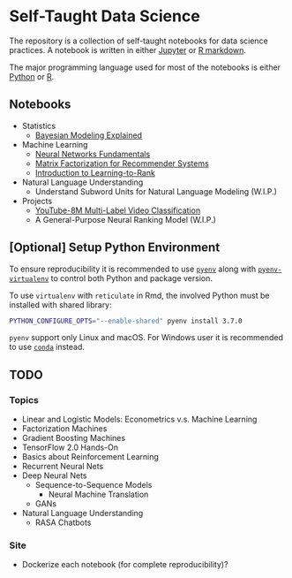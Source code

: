 # Self-Taught Data Science

The repository is a collection of self-taught notebooks for data science practices.
A notebook is written in either [Jupyter](https://jupyter.org/) or [R markdown](https://rmarkdown.rstudio.com/).

The major programming language used for most of the notebooks is either [Python](https://www.python.org/) or [R](https://www.r-project.org/).

## Notebooks

+ Statistics
    + [Bayesian Modeling Explained](https://everdark.github.io/k9/bayesian/bayesian_modeling_explained.nb.html)
+ Machine Learning
    + [Neural Networks Fundamentals](https://everdark.github.io/k9/neural_nets/neural_networks_fundamentals.nb.html)
    + [Matrix Factorization for Recommender Systems](https://everdark.github.io/k9/matrix_factorization/matrix_factorization.nb.html)
    + [Introduction to Learning-to-Rank](https://everdark.github.io/k9/learning_to_rank/learning_to_rank.html)
+ Natural Language Understanding
    + Understand Subword Units for Natural Language Modeling (W.I.P.)
+ Projects
    + [YouTube-8M Multi-Label Video Classification](https://everdark.github.io/k9/projects/yt8m/yt8m.html)
    + A General-Purpose Neural Ranking Model (W.I.P.)

## [Optional] Setup Python Environment

To ensure reproducibility it is recommended to use [`pyenv`](https://github.com/pyenv/pyenv) along with [`pyenv-virtualenv`](https://github.com/pyenv/pyenv-virtualenv) to control both Python and package version.

To use `virtualenv` with `reticulate` in Rmd,
the involved Python must be installed with shared library:

```sh
PYTHON_CONFIGURE_OPTS="--enable-shared" pyenv install 3.7.0
```

`pyenv` support only Linux and macOS.
For Windows user it is recommended to use [`conda`](https://github.com/conda/conda) instead.

## TODO

### Topics
+ Linear and Logistic Models: Econometrics v.s. Machine Learning
+ Factorization Machines
+ Gradient Boosting Machines
+ TensorFlow 2.0 Hands-On
+ Basics about Reinforcement Learning
+ Recurrent Neural Nets
+ Deep Neural Nets
    + Sequence-to-Sequence Models
        + Neural Machine Translation
    + GANs
+ Natural Language Understanding
    + RASA Chatbots

### Site
+ Dockerize each notebook (for complete reproducibility)?
